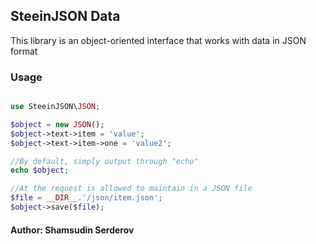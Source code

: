 ## SteeinJSON Data

This library is an object-oriented interface that works with data in JSON format

### Usage

```php

use SteeinJSON\JSON;

$object = new JSON();
$object->text->item = 'value';
$object->text->item->one = 'value2';

//By default, simply output through "echo"
echo $object;

//At the request is allowed to maintain in a JSON file
$file = __DIR__.'/json/item.json';
$object->save($file);

```


#### Author: Shamsudin Serderov
